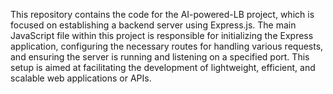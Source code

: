 This repository contains the code for the AI-powered-LB project, which is focused on establishing a backend server using Express.js. The main JavaScript file within this project is responsible for initializing the Express application, configuring the necessary routes for handling various requests, and ensuring the server is running and listening on a specified port. This setup is aimed at facilitating the development of lightweight, efficient, and scalable web applications or APIs.